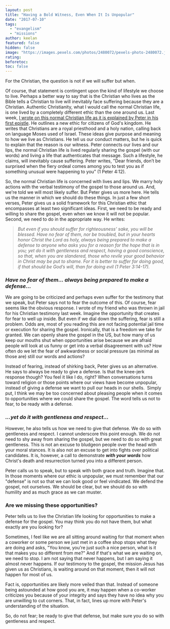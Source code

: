 ```yaml
---
layout: post
title: "Having a Bold Witness, Even When It Is Unpopular"
date: "2017-07-10"
tags: 
  - "evangelism"
  - "missions"
author: keelan
featured: false
hidden: false
image: "https://images.pexels.com/photos/2480072/pexels-photo-2480072.jpeg?auto=compress&cs=tinysrgb&w=1260&h=750&dpr=1"
rating:
beforetoc:
toc: false
---
```


For the Christian, the question is not if we will suffer but when.

Of course, that statement is contingent upon the kind of lifestyle we choose to live. Perhaps a better way to say that is the Christian who lives as the Bible tells a Christian to live will inevitably face suffering because they are a Christian. Authentic Christianity, what I would call the normal Christian life, is one lived by a completely different ethic than the one around us. Last week, [I wrote on this normal Christian life as it is explained by Peter in his first epistle](http://blog.keelancook.com/2017/06/what-exactly-is-the-normal-christian-life.html). He outlines a new ethic for citizens of God's kingdom. He writes that Christians are a royal priesthood and a holy nation, calling back on language Moses used of Israel. These ideas give purpose and meaning to how we live as Christians. He tell us our conduct matters, but he is quick to explain that the reason is our witness. Peter connects our lives and our lips, the normal Christian life is lived regularly sharing the gospel (with our words) and living a life that authenticates that message. Such a lifestyle, he claims, will inevitably cause suffering. Peter writes, "Dear friends, don’t be surprised when the fiery ordeal comes among you to test you as if something unusual were happening to you" (1 Peter 4:12).

So, the normal Christian life is concerned with lives and lips. We marry holy actions with the verbal testimony of the gospel to those around us. And, we're told we will most likely suffer. But Peter gives us more here. He tells us the manner in which we should do these things. In just a few short verses, Peter gives us a solid framework for this Christian ethic that encompasses at least two significant ideas. First, we need to be ready and willing to share the gospel, even when we know it will not be popular. Second, we need to do in the appropriate way. He writes:

> _But even if you should suffer for righteousness’ sake, you will be blessed. Have no fear of them, nor be troubled, but in your hearts honor Christ the Lord as holy, always being prepared to make a defense to anyone who asks you for a reason for the hope that is in you; yet do it with gentleness and respect, having a good conscience, so that, when you are slandered, those who revile your good behavior in Christ may be put to shame. For it is better to suffer for doing good, if that should be God’s will, than for doing evil (1 Peter 3:14-17)._

### _Have no fear of them... always being prepared to make a defense..._

We are going to be criticized and perhaps even suffer for the testimony that we speak, but Peter says not to fear the outcome of this. Of course, fear seems like the obvious response. I wrote of my friend who was thrown in jail for his Christian testimony last week. Imagine the opportunity that creates for fear to well up inside. But even if we dial down the suffering, fear is still a problem. Odds are, most of you reading this are not facing potential jail time or execution for sharing the gospel. Ironically, that is a freedom we take for granted. We can openly share the gospel in the US, but how many of us keep our mouths shut when opportunities arise because we are afraid people will look at us funny or get into a verbal disagreement with us? How often do we let the fear of awkwardness or social pressure (as minimal as those are) still our words and actions?

Instead of fearing, instead of shirking back, Peter gives us an alternative. He says to always be ready to give a defense. Is that the knee-jerk response though? You feel it like I do, right? When conversations turns toward religion or those points where our views have become unpopular, instead of giving a defense we want to pull our heads in our shells.  Simply put, I think we may be too concerned about pleasing people when it comes to opportunities where we could share the gospel. The word tells us not to fear, to be ready with a defense.

### _...yet do it with gentleness and respect..._

However, he also tells us how we need to give that defense. We do so with gentleness and respect. I cannot underscore this point enough. We do not need to shy away from sharing the gospel, but we need to do so with great gentleness. This is not an excuse to bludgeon people over the head with your moral stances. It is also not an excuse to get into fights over political candidates. It is, however, a call to demonstrate **_with your words_** how Christ's death and resurrection turned you into a different person.

Peter calls us to speak, but to speak with both grace and truth. Imagine that. In those moments where our ethic is unpopular, we must remember that our "defense" is not so that we can look good or feel vindicated. We defend the gospel, not ourselves. We should be clear, but we should do so with humility and as much grace as we can muster.

### Are we missing these opportunities?

Peter tells us to live the Christian life looking for opportunities to make a defense for the gospel. You may think you do not have them, but what exactly are you looking for?

Sometimes, I feel like we are all sitting around waiting for that moment when a coworker or some person we just met in a coffee shop stops what they are doing and asks, "You know, you're just such a nice person, what is it that makes you so different from me?" And if that's what we are waiting on, we need to stop. I am not saying that never happens, but I am saying it almost never happens. If our testimony to the gospel, the mission Jesus has given us as Christians, is waiting around on that moment, then it will not happen for most of us.

Fact is, opportunities are likely more veiled than that. Instead of someone being astounded at how good you are, it may happen when a co-worker criticizes you because of your integrity and says they have no idea why you are unwilling to cut corners. That, in fact, lines up more with Peter's understanding of the situation.

So, do not fear; be ready to give that defense, but make sure you do so with gentleness and respect.
